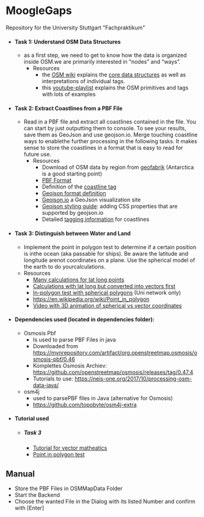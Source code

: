 # MoogleGaps
Repository for the University Stuttgart "Fachpraktikum"

- #### Task 1: Understand OSM Data Structures
    - as a first step, we need to get to know how the data is organized inside OSM.we are primarily interested in “nodes” and “ways”.
        - Resources
            - the [OSM wiki](https://wiki.openstreetmap.org/wiki/Main_page) explains the [core data structures](https://wiki.openstreetmap.org/wiki/Elements) as well as interpretations of individual tags.
            - this [youtube-playlist](https://www.youtube.com/playlist?list=PLCE6296A33CF47955) explains the OSM primitives and tags with lots of examples
- #### Task 2: Extract Coastlines from a PBF File
    - Read in a PBF file and extract all coastlines contained in the file. You can start by just outputting them to console.  To see your results, save them as GeoJson and use geojson.io. Merge touching coastline ways to enablethe further processing in the following tasks. It makes sense to store the coastlines in a format that is easy to read for future use.
        - Resources
            - Download of OSM data by region from [geofabrik](https://download.geofabrik.de/index.html) (Antarctica is a good starting point)
            - [PBF Format](https://wiki.openstreetmap.org/wiki/PBF_Format)
            - Definition of the [coastline tag](https://wiki.openstreetmap.org/wiki/Coastline)
            - [Geojson format definition](https://geojson.org/)
            - [Geojson.io](http://geojson.io) a GeoJson visualization site
            - [Geojson styling guide](https://github.com/mapbox/simplestyle-spec/tree/master/1.1.0): adding CSS properties that are supported by geojson.io
            - Detailed [tagging information](https://wiki.openstreetmap.org/wiki/Tag:natural%3Dcoastline) for coastlines
 
- #### Task 3: Distinguish between Water and Land
     - Implement the point in polygon test to determine if a certain position is inthe ocean (aka passable for ships). Be aware the latitude and longitude arenot coordinates on a plane. Use the spherical model of the earth to do yourcalculations.
     - Resources
        - [Many calculations for lat long points](http://www.movable-type.co.uk/scripts/latlong.html)
        - [Calculations with lat long but converted into vectors first](http://www.movable-type.co.uk/scripts/latlong-vectors.html)
        - [In-polygon test with spherical polygons](https://link.springer.com/article/10.1007/BF00894449) (Uni network only)
        - https://en.wikipedia.org/wiki/Point_in_polygon
        - [Video with 3D animation of spherical vs vector coordinates](https://www.youtube.com/watch?v=FDyenWWlPdU)            
            

- #### Dependencies used (located in dependencies folder):
    - Osmosis Pbf
        - Is used to parse PBF Files in java
        - Downloaded from https://mvnrepository.com/artifact/org.openstreetmap.osmosis/osmosis-pbf/0.46
        - Komplettes Osmosis Archiev: https://github.com/openstreetmap/osmosis/releases/tag/0.47.4
        - Tutorials to use: https://neis-one.org/2017/10/processing-osm-data-java/
    - osm4j
        - used to parsePBF files in Java (alternative for Osmosis)
        - https://github.com/topobyte/osm4j-extra
        
- #### Tutorial used
    - ##### Task 3
        - [Tutorial for vector matheatics](http://www.movable-type.co.uk/scripts/latlong-vectors.html)
        - [Point in polygon test](http://geomalgorithms.com/a03-_inclusion.html)
        
## Manual
- Store the PBF Files in OSMMapData Folder
- Start the Backend
- Choose the wanted File in the Dialog with its listed Number and confirm with [Enter]